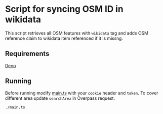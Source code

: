 # Script for syncing OSM ID in wikidata

This script retrieves all OSM features with `wikidata` tag and adds OSM reference claim to wikidata item referenced if it is missng.

## Requirements

[Deno](https://deno.com)

## Running

Before running modify [main.ts](./main.ts) with your `cookie` header and `token`. To cover different area update `searchArea` in Overpass request.

```bash
./main.ts
```
